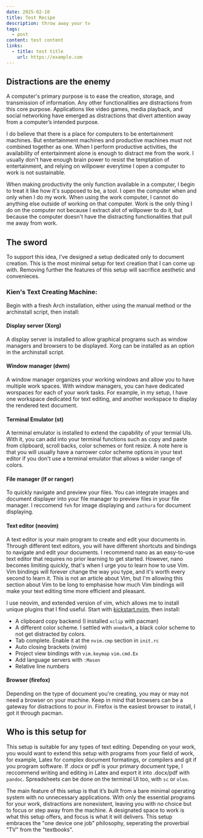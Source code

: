 ```yaml
---
date: 2025-02-10
title: Test Recipe
description: throw away your tv
tags:
  - post
content: test content
links:
  - title: test title
    url: https://example.com
---
```

## Distractions are the enemy
A computer's primary purpose is to ease the creation, storage, and transmission of information. Any other functionalities are distractions from this core purpose.
Applications like video games, media playback, and social networking have emerged as distractions that divert attention away from a computer’s intended purpose.

I do believe that there is a place for computers to be entertainment machines.
But entertainment machines and productive machines must not combined together as one.
When I perform productive activities, the availability of entertainment alone is enough to distract me from the work.
I usually don't have enough brain power to resist the temptation of entertainment, and relying on willpower everytime I open a computer to work is not sustainable.

When making productivity the only function available in a computer, I begin to treat it like how it's supposed to be, a tool.
I open the computer when and only when I do my work.
When using the work computer, I cannot do anything else outside of working on that computer.
Work is the only thing I do on the computer not because I extract alot of willpower to do it, but because the computer doesn't have the distracting functionalities that pull me away from work.

## The sword
To support this idea, I’ve designed a setup dedicated only to document creation.
This is the most minimal setup for text creation that I can come up with.
Removing further the features of this setup will sacrifice aesthetic and convenieces.

### Kien's Text Creating Machine:
Begin with a fresh Arch installation, either using the manual method or the archinstall script, then install:

#### Display server (Xorg)
A display server is installed to allow graphical programs such as window managers and browsers to be displayed. Xorg can be installed as an option in the archinstall script.

#### Window manager (dwm)
A window manager organizes your working windows and allow you to have multiple work spaces. With window managers, you can have dedicated worspaces for each of your work tasks. For example, in my setup, I have one workspace dedicated for text editing, and another workspace to display the rendered text document.

#### Terminal Emulator (st)
A terminal emulator is installed to extend the capability of your termial UIs. With it, you can add into your terminal functions such as copy and paste from clipboard, scroll backs, color schemes or font resize. A note here is that you will usually have a narrower color scheme options in your text editor if you don't use a terminal emulator that allows a wider range of colors.

#### File manager (lf or ranger)
To quickly navigate and preview your files. You can integrate images and document displayer into your file manager to preview files in your file manager. I reccomend ```feh``` for image displaying and ```zathura``` for document displaying.

#### Text editor (neovim)
A text editor is your main program to create and edit your documents in. Through different text editors, you will have different shortcuts and bindings to navigate and edit your documents. I recommend nano as an easy-to-use text editor that requires no prior learning to get started. However, nano becomes limiting quickly, that's when I urge you to learn how to use Vim. Vim bindings will forever change the way you type, and it's worth every second to learn it. This is not an article about Vim, but I'm allowing this section about Vim to be long to emphasise how much Vim bindings will make your text editing time more efficient and pleasant.

I use neovim, and extended version of vim, which allows me to install unique plugins that I find useful. Start with [kickstart.nvim](https://github.com/nvim-lua/kickstart.nvim), then install:
- A clipboard copy backend (I installed ```xclip``` with pacman)
- A different color scheme. I settled with ```onedark```, a black color scheme to not get distracted by colors.
- Tab complete. Enable it at the  ```nvim.cmp``` section in ```init.rc```
- Auto closing brackets (nvim)
- Project view bindings with ```vim.keymap``` ```vim.cmd.Ex```
- Add language servers with ```:Mason```
- Relative line numbers

#### Browser (firefox)
Depending on the type of document you're creating, you may or may not need a browser on your machine. Keep in mind that browsers can be a gateway for distractions to pour in. Firefox is the easiest browser to install, I got it through pacman.

## Who is this setup for
This setup is suitable for any types of text editing. Depending on your work, you would want to extend this setup with programs from your field of work, for example, Latex for complex document formatings, or compilers and git if you program software. If .docx or pdf is your primary document type, I reccommend writing and editing in Latex and export it into .docx/pdf with ```pandoc```. Spreadsheets can be done on the terminal UI too, with ```sc``` or ```oleo```.

The main feature of this setup is that it’s built from a bare minimal operating system with no unnecessary applications. With only the essential programs for your work, distractions are nonexistent, leaving you with no choice but to focus or step away from the machine. A designated space to work is what this setup offers, and focus is what it will delivers. This setup embraces the "one device one job" philosophy, seperating the proverbial "TV" from the "textbooks".
